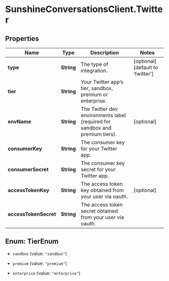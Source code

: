 # SunshineConversationsClient.Twitter

## Properties

Name | Type | Description | Notes
------------ | ------------- | ------------- | -------------
**type** | **String** | The type of integration. | [optional] [default to &#39;twitter&#39;]
**tier** | **String** | Your Twitter app’s tier, sandbox, premium or enterprise. | 
**envName** | **String** | The Twitter dev environments label (required for sandbox and premium tiers). | [optional] 
**consumerKey** | **String** | The consumer key for your Twitter app. | 
**consumerSecret** | **String** | The consumer key secret for your Twitter app. | 
**accessTokenKey** | **String** | The access token key obtained from your user via oauth. | [optional] 
**accessTokenSecret** | **String** | The access token secret obtained from your user via oauth. | 



## Enum: TierEnum


* `sandbox` (value: `"sandbox"`)

* `premium` (value: `"premium"`)

* `enterprise` (value: `"enterprise"`)




